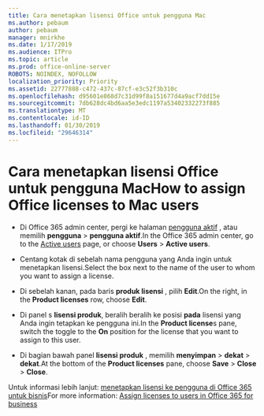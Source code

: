 ```yaml
---
title: Cara menetapkan lisensi Office untuk pengguna Mac
ms.author: pebaum
author: pebaum
manager: mnirkhe
ms.date: 1/17/2019
ms.audience: ITPro
ms.topic: article
ms.prod: office-online-server
ROBOTS: NOINDEX, NOFOLLOW
localization_priority: Priority
ms.assetid: 22777888-c472-437c-87cf-e3c52f3b310c
ms.openlocfilehash: d95601e868d7c31d99f8a151677d4a9acf7dd15e
ms.sourcegitcommit: 7db628dc4bd6aa5e3edc1197a53402332273f885
ms.translationtype: MT
ms.contentlocale: id-ID
ms.lasthandoff: 01/30/2019
ms.locfileid: "29646314"
---
```

# <a name="how-to-assign-office-licenses-to-mac-users"></a><span data-ttu-id="f6ba3-102">Cara menetapkan lisensi Office untuk pengguna Mac</span><span class="sxs-lookup"><span data-stu-id="f6ba3-102">How to assign Office licenses to Mac users</span></span>

- <span data-ttu-id="f6ba3-103">Di Office 365 admin center, pergi ke halaman [pengguna aktif](https://go.microsoft.com/fwlink/p/?linkid=834822) , atau memilih **pengguna** \> **pengguna aktif**.</span><span class="sxs-lookup"><span data-stu-id="f6ba3-103">In the Office 365 admin center, go to the [Active users](https://go.microsoft.com/fwlink/p/?linkid=834822) page, or choose **Users** \> **Active users**.</span></span>
    
- <span data-ttu-id="f6ba3-104">Centang kotak di sebelah nama pengguna yang Anda ingin untuk menetapkan lisensi.</span><span class="sxs-lookup"><span data-stu-id="f6ba3-104">Select the box next to the name of the user to whom you want to assign a license.</span></span>
    
- <span data-ttu-id="f6ba3-105">Di sebelah kanan, pada baris **produk lisensi** , pilih **Edit**.</span><span class="sxs-lookup"><span data-stu-id="f6ba3-105">On the right, in the **Product licenses** row, choose **Edit**.</span></span>
    
- <span data-ttu-id="f6ba3-106">Di panel s **lisensi produk**, beralih beralih ke posisi **pada** lisensi yang Anda ingin tetapkan ke pengguna ini.</span><span class="sxs-lookup"><span data-stu-id="f6ba3-106">In the **Product license**s pane, switch the toggle to the **On** position for the license that you want to assign to this user.</span></span> 
    
- <span data-ttu-id="f6ba3-107">Di bagian bawah panel **lisensi produk** , memilih **menyimpan** \> **dekat** \> **dekat**.</span><span class="sxs-lookup"><span data-stu-id="f6ba3-107">At the bottom of the **Product licenses** pane, choose **Save** \> **Close** \> **Close**.</span></span>
    
<span data-ttu-id="f6ba3-108">Untuk informasi lebih lanjut: [menetapkan lisensi ke pengguna di Office 365 untuk bisnis](https://docs.microsoft.com/office365/admin/subscriptions-and-billing/assign-licenses-to-users)</span><span class="sxs-lookup"><span data-stu-id="f6ba3-108">For more information: [Assign licenses to users in Office 365 for business](https://docs.microsoft.com/office365/admin/subscriptions-and-billing/assign-licenses-to-users)</span></span>
  

